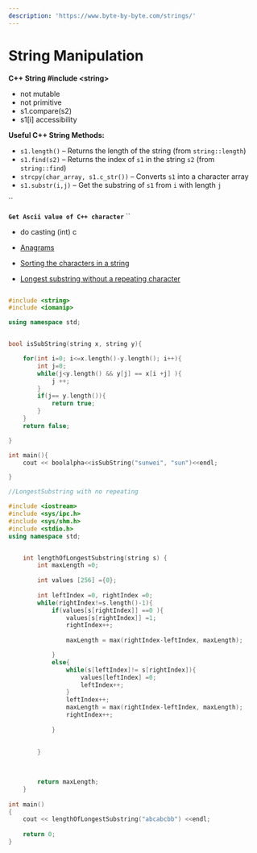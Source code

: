 ```yaml
---
description: 'https://www.byte-by-byte.com/strings/'
---
```


# String Manipulation

**C++ String  \#include &lt;string&gt;**

* not mutable 
* not primitive 
* s1.compare\(s2\)
* s1\[i\] accessibility 

**Useful C++ String Methods:**

* `s1.length()` – Returns the length of the string \(from `string::length`\)
* `s1.find(s2)` – Returns the index of `s1` in the string `s2` \(from `string::find`\)
* `strcpy(char_array, s1.c_str())` – Converts `s1` into a character array
* `s1.substr(i,j)` – Get  the substring of `s1` from `i` with length `j`

\`\`

**`Get Ascii value of C++ character`** ``

* do casting \(int\) c



* [Anagrams](https://www.byte-by-byte.com/anagrams/)
* [Sorting the characters in a string](https://www.geeksforgeeks.org/sort-string-characters/)
* [Longest substring without a repeating character](https://leetcode.com/problems/longest-substring-without-repeating-characters/)



```cpp

#include <string>
#include <iomanip>

using namespace std;


bool isSubString(string x, string y){

	for(int i=0; i<=x.length()-y.length(); i++){
		int j=0;
		while(j<y.length() && y[j] == x[i +j] ){
			j ++;
		}
		if(j== y.length()){
			return true;
		}
	}
	return false;

}

int main(){	
	cout << boolalpha<<isSubString("sunwei", "sun")<<endl;

}
```

```cpp
//LongestSubstring with no repeating

#include <iostream> 
#include <sys/ipc.h> 
#include <sys/shm.h> 
#include <stdio.h> 
using namespace std; 


    int lengthOfLongestSubstring(string s) {
        int maxLength =0;
        
        int values [256] ={0};
        
        int leftIndex =0, rightIndex =0;
        while(rightIndex!=s.length()-1){
            if(values[s[rightIndex]] ==0 ){
                values[s[rightIndex]] =1;
                rightIndex++;
            
                maxLength = max(rightIndex-leftIndex, maxLength);

            }
            else{
                while(s[leftIndex]!= s[rightIndex]){
                    values[leftIndex] =0;
                    leftIndex++;
                }
                leftIndex++;
                maxLength = max(rightIndex-leftIndex, maxLength);
                rightIndex++;
                
            }
            
                
        }

        
        
        return maxLength;
    }
  
int main() 
{ 
    cout << lengthOfLongestSubstring("abcabcbb") <<endl;
  
    return 0; 
} 

```

